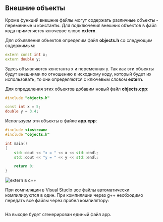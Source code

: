 ## Внешние объекты

Кроме функций внешние файлы могут содержать различные объекты - переменные и константы. Для подключения внешних объектов в файл кода применяется 
ключевое слово **extern**.

Для объявления объектов определим файл **objects.h** со следующим содержимым:

```cpp
extern const int x;
extern double y;
```

Здесь объявляются константа x и переменная y. Так как эти объекты будут внешними по отношению к исходному коду, который будет их использовать, 
то они определяются с ключевым словом **extern**.

Для определения этих объектов добавим новый файл **objects.cpp**:

```cpp
#include "objects.h"

const int x = 5;
double y = 3.4;
```

Используем эти объекты в файле **app.cpp**:

```cpp
#include <iostream>
#include "objects.h"

int main()
{
    std::cout << "x = " << x << std::endl;
    std::cout << "y = " << y << std::endl;

    return 0;
}
```

![extern в c++](https://metanit.com/cpp/tutorial/pics/4.2.png)

При компиляции в Visual Studio все файлы автоматически компилируются в один. При компиляции через g++ необходимо передать все файлы через пробел компилятору:

```

```

На выходе будет сгенерирован единый файл app.

